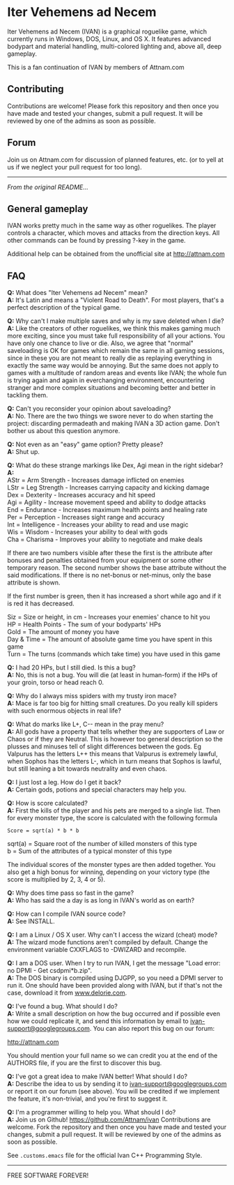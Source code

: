 Iter Vehemens ad Necem
==========================

Iter Vehemens ad Necem (IVAN) is a graphical roguelike game, which currently
runs in Windows, DOS, Linux, and OS X. It features advanced bodypart and
material handling, multi-colored lighting and, above all, deep gameplay.

This is a fan continuation of IVAN by members of Attnam.com

Contributing
--------------------------

Contributions are welcome! Please fork this repository and then once you have 
made and tested your changes, submit a pull request. It will be reviewed by 
one of the admins as soon as possible.

Forum
--------------------------

Join us on Attnam.com for discussion of planned features, etc. (or to yell at 
us if we neglect your pull request for too long).

--------------------------

*From the original README...*

General gameplay
-----------------------------

IVAN works pretty much in the same way as other roguelikes. The player
controls a character, which moves and attacks from the direction keys.
All other commands can be found by pressing ?-key in the game.

Additional help can be obtained from the unofficial site at
http://attnam.com

FAQ
-----------------------------

**Q:** What does "Iter Vehemens ad Necem" mean?  
**A:** It's Latin and means a "Violent Road to Death". For most players, that's
   a perfect description of the typical game.

**Q:** Why can't I make multiple saves and why is my save deleted when I die?  
**A:** Like the creators of other roguelikes, we think this makes gaming much
   more exciting, since you must take full responsibility of all your
   actions. You have only one chance to live or die. Also, we agree that
   "normal" saveloading is OK for games which remain the same in all gaming
   sessions, since in these you are not meant to really die as replaying
   everything in exactly the same way would be annoying. But the same does
   not apply to games with a multitude of random areas and events like IVAN;
   the whole fun is trying again and again in everchanging environment,
   encountering stranger and more complex situations and becoming better 
   and better in tackling them.

**Q:** Can't you reconsider your opinion about saveloading?  
**A:** No. There are the two things we swore never to do when starting the
   project: discarding permadeath and making IVAN a 3D action game. Don't
   bother us about this question anymore.

**Q:** Not even as an "easy" game option? Pretty please?  
**A:** Shut up.

**Q:** What do these strange markings like Dex, Agi mean in the right sidebar?  
**A:**  
   AStr = Arm Strength - Increases damage inflicted on enemies  
   LStr = Leg Strength - Increases carrying capacity and kicking damage  
   Dex = Dexterity - Increases accuracy and hit speed  
   Agi = Agility - Increase movement speed and ability to dodge attacks  
   End = Endurance - Increases maximum health points and healing rate  
   Per = Perception - Increases sight range and accuracy  
   Int = Intelligence - Increases your ability to read and use magic  
   Wis = Wisdom - Increases your ability to deal with gods  
   Cha = Charisma - Improves your ability to negotiate and make deals  

   If there are two numbers visible after these the first is the attribute
   after bonuses and penalties obtained from your equipment or some other
   temporary reason. The second number shows the base attribute without the
   said modifications. If there is no net-bonus or net-minus, only the base
   attribute is shown.

   If the first number is green, then it has increased a short while ago and 
   if it is red it has decreased.

   Siz = Size or height, in cm - Increases your enemies' chance to hit you  
   HP = Health Points - The sum of your bodyparts' HPs  
   Gold = The amount of money you have  
   Day & Time = The amount of absolute game time you have spent in this game  
   Turn = The turns (commands which take time) you have used in this game  

**Q:** I had 20 HPs, but I still died. Is this a bug?  
**A:** No, this is not a bug. You will die (at least in human-form) if the HPs
   of your groin, torso or head reach 0.

**Q:** Why do I always miss spiders with my trusty iron mace?  
**A:** Mace is far too big for hitting small creatures. Do you really kill
   spiders with such enormous objects in real life?

**Q:** What do marks like L+, C-- mean in the pray menu?  
**A:** All gods have a property that tells whether they are supporters of Law
   or Chaos or if they are Neutral. This is however too general description
   so the plusses and minuses tell of slight differences between the gods.
   Eg Valpurus has the letters L++ this means that Valpurus is extremely
   lawful, when Sophos has the letters L-, which in turn means that Sophos
   is lawful, but still leaning a bit towards neutrality and even chaos.

**Q:** I just lost a leg. How do I get it back?  
**A:** Certain gods, potions and special characters may help you.

**Q:** How is score calculated?  
**A:** First the kills of the player and his pets are merged to a single
   list. Then for every monster type, the score is calculated with the
   following formula

```
Score = sqrt(a) * b * b
```

   sqrt(a) = Square root of the number of killed monsters of this type  
   b = Sum of the attributes of a typical monster of this type

   The individual scores of the monster types are then added together.
   You also get a high bonus for winning, depending on your victory type
   (the score is multiplied by 2, 3, 4 or 5).

**Q:** Why does time pass so fast in the game?  
**A:** Who has said the a day is as long in IVAN's world as on earth?

**Q:** How can I compile IVAN source code?  
**A:** See INSTALL.

**Q:** I am a Linux / OS X user. Why can't I access the wizard (cheat) mode?  
**A:** The wizard mode functions aren't compiled by default. Change
   the environment variable CXXFLAGS to -DWIZARD and recompile.

**Q:** I am a DOS user. When I try to run IVAN, I get the message "Load error:
   no DPMI - Get csdpmi\*b.zip".  
**A:** The DOS binary is compiled using DJGPP, so you need a DPMI server to run
   it. One should have been provided along with IVAN, but if that's not the
   case, download it from www.delorie.com.

**Q:** I've found a bug. What should I do?  
**A:** Write a small description on how the bug occurred and if possible even
   how we could replicate it, and send this information by email to
   ivan-support@googlegroups.com. You can also report this bug on our
   forum:

   http://attnam.com

   You should mention your full name so we can credit you at the end of the
   AUTHORS file, if you are the first to discover this bug.

**Q:** I've got a great idea to make IVAN better! What should I do?  
**A:** Describe the idea to us by sending it to ivan-support@googlegroups.com
   or report it on our forum (see above). You will be credited if we
   implement the feature, it's non-trivial, and you're first to suggest it.

**Q:** I'm a programmer willing to help you. What should I do?  
**A:** Join us on Github! https://github.com/Attnam/ivan
   Contributions are welcome. Fork the repository and then once you have
   made and tested your changes, submit a pull request. It will be reviewed
   by one of the admins as soon as possible.

   See `.customs.emacs` file for the official Ivan C++ Programming
   Style. 

-----------------------------

FREE SOFTWARE FOREVER!
